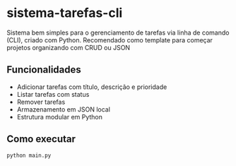 # sistema-tarefas-cli

Sistema bem simples para o gerenciamento de tarefas via linha de comando (CLI), criado com Python. Recomendado como template para começar projetos organizando com CRUD ou JSON

## Funcionalidades

- Adicionar tarefas com título, descrição e prioridade
- Listar tarefas com status
- Remover tarefas
- Armazenamento em JSON local
- Estrutura modular em Python

## Como executar

```bash
python main.py
